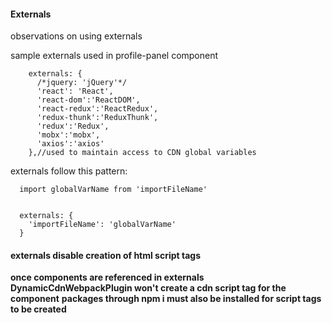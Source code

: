 #### Externals
observations on using externals

sample externals used in profile-panel component
```
    externals: {
      /*jquery: 'jQuery'*/
      'react': 'React',
      'react-dom':'ReactDOM',
      'react-redux':'ReactRedux',
      'redux-thunk':'ReduxThunk',
      'redux':'Redux',
      'mobx':'mobx',
      'axios':'axios'
    },//used to maintain access to CDN global variables
```

externals follow this pattern:
```
  import globalVarName from 'importFileName'


  externals: {
    'importFileName': 'globalVarName'
  }
```
#### externals disable creation of html script tags
**once components are referenced in externals DynamicCdnWebpackPlugin won't create a cdn script tag for the component**
**packages through npm i must also be installed for script tags to be created**
